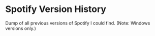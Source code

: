 # Spotify Version History
Dump of all previous versions of Spotify I could find. (Note: Windows versions only.) 
